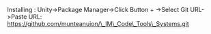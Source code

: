 Installing : Unity->Package Manager->Click Button + ->Select Git URL->Paste URL: https://github.com/munteanuion/\_IM\_Code\_Tools\_Systems.git

